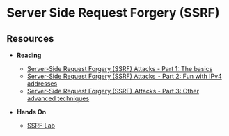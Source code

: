 # Server Side Request Forgery (SSRF)

## Resources

* **Reading**
  * [Server-Side Request Forgery (SSRF) Attacks - Part 1: The basics](https://medium.com/poka-techblog/server-side-request-forgery-ssrf-attacks-part-1-the-basics-a42ba5cc244a)
  * [Server-Side Request Forgery (SSRF) Attacks  - Part 2: Fun with IPv4 addresses](https://medium.com/poka-techblog/server-side-request-forgery-ssrf-attacks-part-2-fun-with-ipv4-addresses-eb51971e476d)
  * [Server-Side Request Forgery (SSRF)  Attacks - Part 3: Other advanced techniques](https://medium.com/poka-techblog/server-side-request-forgery-ssrf-part-3-other-advanced-techniques-3f48cbcad27e)

* **Hands On**
  * [SSRF Lab](https://github.com/m6a-UdS/ssrf-lab)
